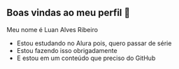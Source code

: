 ## Boas vindas ao meu perfil 💙

Meu nome é Luan Alves Ribeiro

* Estou estudando no Alura pois, quero passar de série
* Estou fazendo isso obrigadamente
* E estou em um conteúdo que preciso do GitHub
